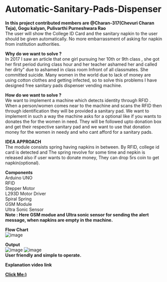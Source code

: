 # Automatic-Sanitary-Pads-Dispenser
<b>In this project contributed members are @Charan-317(Chevuri Charan Teja), Gogu kalyan, Pulivarthi Purneshwara  Rao</b><br>
The user will show the College ID Card and the sanitary napkin to the user should be given automatically. No more embarrassment of asking for napkin from institution authorities.

<b>Why do we want to solve ?</b> <br>
In 2017 I saw an article that one girl pursuing her 10th or 9th class , she got her first period during class hour and her teacher ashamed her and called her dirty" due to ashamed in class room Infront of all classmates. She committed suicide. 
Many women in the world due to lack of money are using cotton clothes and getting infected, so to solve this problems I have designed free sanitary pads dispenser vending machine.
<br>

<b>How do we want to solve ?</b><br>
We want to implement a machine which detects identity through RFID .
When a person/women comes near to the machine and scans the RFID then through identification they will be provided a sanitary pad.
We want to implement in such a way the machine asks for a optional like if you wants to donates the for the women in need. They will be followed upto donation box and get their respective sanitary pad and we want to use that donation money for the women in needy and who cant afford for a sanitary pads. 
<br>

<b>IDEA APPROACH </b><br>
The module consists spring having napkins in between. By RFID, college id card is detected and The spring revolve for some time and nepkin is released also if user wants to donate money, They can drop 5rs coin to get napkin(optional).
<br>

<b>Components</b><br>
Arduino UNO<br>
RFID <br>
Stepper Motor <br>
L293D Motor Driver<br>
Spiral Spring<br>
GSM Module<br> 
Ultra Sonic Sensor<br>
<b>Note : Here GSM modue and Ultra sonic sensor for sending the alert message, when napkins are empty in the machine.</b><br>

<b>Flow Chart</b> <br>
![image](https://user-images.githubusercontent.com/81632017/196107899-0527e363-a1c8-430b-86be-949cf4d221ad.png)

<b>Output</b><br>
![image](https://user-images.githubusercontent.com/81632017/196108153-e9411869-0874-440c-9be5-3b65fe99c627.png)
![image](https://user-images.githubusercontent.com/81632017/196108180-034ead75-6008-453d-a7d6-78c82bdd2f46.png)<br>
<b>User friendly and simple to operate.</b><br>

<b> Explanation  video link </b><br>

<a href="https://drive.google.com/file/d/1NK0pXaUOZEIX8qlLsMKsH4NGHbRLdfQO/view?usp=sharing"><b>Click Me:)</b></a> 







